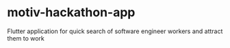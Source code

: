 # motiv-hackathon-app

Flutter application for quick search of software engineer workers and attract them to work

